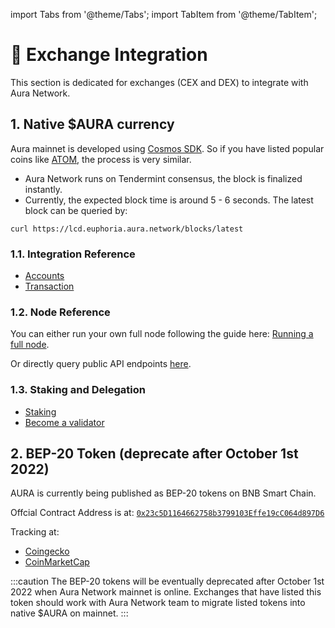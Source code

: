 import Tabs from '@theme/Tabs';
import TabItem from '@theme/TabItem';

# 🌟 Exchange Integration

This section is dedicated for exchanges (CEX and DEX) to integrate with Aura Network.


## 1. Native $AURA currency

Aura mainnet is developed using [Cosmos SDK](https://v1.cosmos.network/sdk). So if you have listed popular coins like [ATOM](https://www.coingecko.com/en/coins/cosmos-hub), the process is very similar.

- Aura Network runs on Tendermint consensus, the block is finalized instantly. 
- Currently, the expected block time is around 5 - 6 seconds. The latest block can be queried by:

<Tabs>
<TabItem value="testnet" label="Euphoria Testnet">

```
curl https://lcd.euphoria.aura.network/blocks/latest
```
</TabItem>
</Tabs>

### 1.1. Integration Reference

- [Accounts](./accounts.md)
- [Transaction](./transaction.md)

### 1.2. Node Reference

You can either run your own full node following the guide here: [Running a full node](../../validator/running-a-fullnode.md).

Or directly query public API endpoints [here](../../developer/endpoints.md).

### 1.3. Staking and Delegation

- [Staking](../../overview/start/staking.md)
- [Become a validator](../../validator/running-a-validator.md) 


## 2. BEP-20 Token (deprecate after October 1st 2022)
AURA is currently being published as BEP-20 tokens on BNB Smart Chain. 

Offcial Contract Address is at: [`0x23c5D1164662758b3799103Effe19cC064d897D6`](https://bscscan.com/address/0x23c5D1164662758b3799103Effe19cC064d897D6)

Tracking at:
- [Coingecko](https://www.coingecko.com/en/coins/aura-network)
- [CoinMarketCap](https://coinmarketcap.com/currencies/aura-network/)

:::caution
The BEP-20 tokens will be eventually deprecated after October 1st 2022 when Aura Network mainnet is online. Exchanges that have listed this token should work with Aura Network team to migrate listed tokens into native $AURA on mainnet.
:::